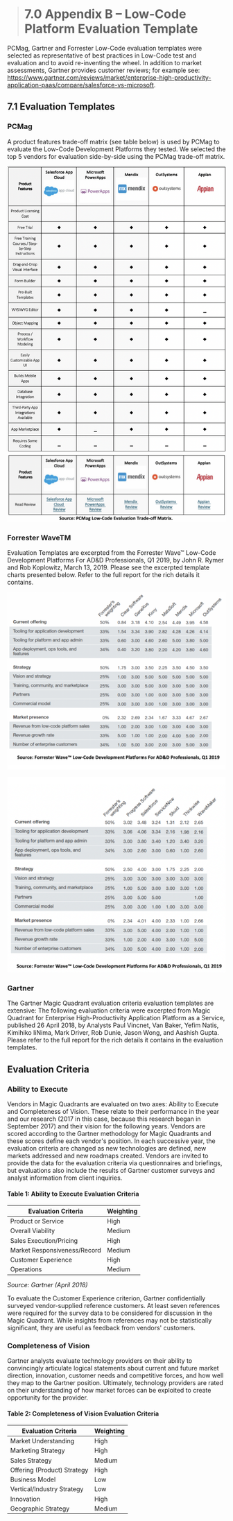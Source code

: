 > # **7.0** Appendix B – Low-Code Platform Evaluation Template

PCMag, Gartner and Forrester Low-Code evaluation templates were selected as representative of best practices in Low-Code test and evaluation and to avoid re-inventing the wheel. In addition to market assessments, Gartner provides customer reviews; for example see: https://www.gartner.com/reviews/market/enterprise-high-productivity-application-paas/compare/salesforce-vs-microsoft. 

## 7.1 Evaluation Templates

### PCMag

A product features trade-off matrix (see table below) is used by PCMag to evaluate the Low-Code Development Platforms they tested. We selected the top 5 vendors for evaluation side-by-side using the PCMag trade-off matrix.

_![pc mag](images/7-1-1.png)_
_![pc mag](images/7-1-2.png)_

### Forrester WaveTM 

Evaluation Templates are excerpted from the Forrester Wave™ Low-Code Development Platforms For AD&D Professionals, Q1 2019, by John R. Rymer and Rob Koplowitz, March 13, 2019. Please see the excerpted template charts presented below. Refer to the full report for the rich details it contains.

_![Forrester Wave](images/7-1-3.png)_

_![Forrester Wave](images/7-1-4.png)_

### Gartner

The Gartner Magic Quadrant evaluation criteria evaluation templates are extensive: The following evaluation criteria were excerpted from Magic Quadrant for Enterprise High-Productivity Application Platform as a Service, published 26 April 2018, by Analysts Paul Vincnet, Van Baker, Yefim Natis, Kimihiko IiNima, Mark Driver, Rob Dunie, Jason Wong, and Aashish Gupta. Please refer to the full report for the rich details it contains in the evaluation templates.

## Evaluation Criteria

### Ability to Execute

Vendors in Magic Quadrants are evaluated on two axes: Ability to Execute and Completeness of Vision. These relate to their performance in the year and our research (2017 in this case, because this research began in September 2017) and their vision for the following years. Vendors are scored according to the Gartner methodology for Magic Quadrants and these scores define each vendor's position. In each successive year, the evaluation criteria are changed as new technologies are defined, new markets addressed and new roadmaps created. Vendors are invited to provide the data for the evaluation criteria via questionnaires and briefings, but evaluations also include the results of Gartner customer surveys and analyst information from client inquiries.


#### Table 1: Ability to Execute Evaluation Criteria

| Evaluation Criteria          | Weighting |
| ---------------------------- | --------- |
| Product or Service           | High      |
| Overall Viability            | Medium    |
| Sales Execution/Pricing      | High      |
| Market Responsiveness/Record | Medium    |
| Customer Experience          | High      |
| Operations                   | Medium    |

_Source: Gartner (April 2018)_

To evaluate the Customer Experience criterion, Gartner confidentially surveyed vendor-supplied reference customers. At least seven references were required for the survey data to be considered for discussion in the Magic Quadrant. While insights from references may not be statistically significant, they are useful as feedback from vendors' customers.

### Completeness of Vision

Gartner analysts evaluate technology providers on their ability to convincingly articulate logical statements about current and future market direction, innovation, customer needs and competitive forces, and how well they map to the Gartner position. Ultimately, technology providers are rated on their understanding of how market forces can be exploited to create opportunity for the provider.

#### Table 2: Completeness of Vision Evaluation Criteria

| Evaluation Criteria         | Weighting |
| --------------------------- | --------- |
| Market Understanding        | High      |
| Marketing Strategy          | High      |
| Sales Strategy              | Medium    |
| Offering (Product) Strategy | High      |
| Business Model              | Low       |
| Vertical/Industry Strategy  | Low       |
| Innovation                  | High      |
| Geographic Strategy         | Medium    |

